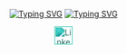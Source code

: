 <p align="center">
    <a href="https://git.io/typing-svg"><img src="https://readme-typing-svg.herokuapp.com?font=DM+Serif+Text&size=48&duration=1&color=08A381&center=true&vCenter=true&repeat=false&width=500&height=70&lines=Prashil+Thul" alt="Typing SVG" /></a>
   <a href="https://git.io/typing-svg"><img src="https://readme-typing-svg.herokuapp.com?font=Encode+Sans&weight=900&size=36&duration=3000&pause=1000&color=08A381&center=true&vCenter=true&width=600&height=70&lines=Passionate+learner;Interested+in+Deep+Learning" alt="Typing SVG" /></a>
</p>

<p align="center">
  <a href="https://www.linkedin.com/in/prashil-thul-9424a9211/">
    <img width="32px" alt="LinkedIn" title="LinkedIn" src="https://i.imgur.com/yRpa1dQ.png" style="filter: invert(26%) sepia(83%) saturate(350%) hue-rotate(123deg) brightness(89%) contrast(90%);"/>
  </a>
  <!-- the filters font work on github 
  &#8287;&#8287;&#8287;&#8287;&#8287;
  <a href="" alt="Discord" title="Dev Pro Tips Discord Server">
    <img width="32px" src="https://i.imgur.com/OViZO8J.png" style="filter: invert(26%) sepia(83%) saturate(350%) hue-rotate(123deg) brightness(89%) contrast(90%);"/>
  </a> -->
  <!-- &#8287;&#8287;&#8287;&#8287;&#8287;
  <a href="https://www.instagram.com/prashil_1411/">
    <img width="32px" alt="Instagram" title="Instagram" src="https://cdn3.iconfinder.com/data/icons/transparent-on-dark-grey/500/icon-04-512.png" " style="filter: invert(26%) sepia(103%) saturate(950%) hue-rotate(123deg) brightness(89%) contrast(90%);"/> -->
    <!-- &#8287;&#8287;&#8287;&#8287;&#8287;
  </a>
  <a href="https://twitter.com/"><img width="32px" alt="Twitter" title="Twitter" src="https://i.imgur.com/AixJgnm.png" style="filter: hue-rotate(180deg);"/></a> dont have one yet 
</p> -->

<!--
need them later
Here are some ideas to get you started:

- 🔭 I’m currently working on ...
- 🌱 I’m currently learning ...
- 👯 I’m looking to collaborate on ...
- 🤔 I’m looking for help with ...
- 💬 Ask me about ...
- 📫 How to reach me: ...
- 😄 Pronouns: ...
- ⚡ Fun fact: ...
-->
